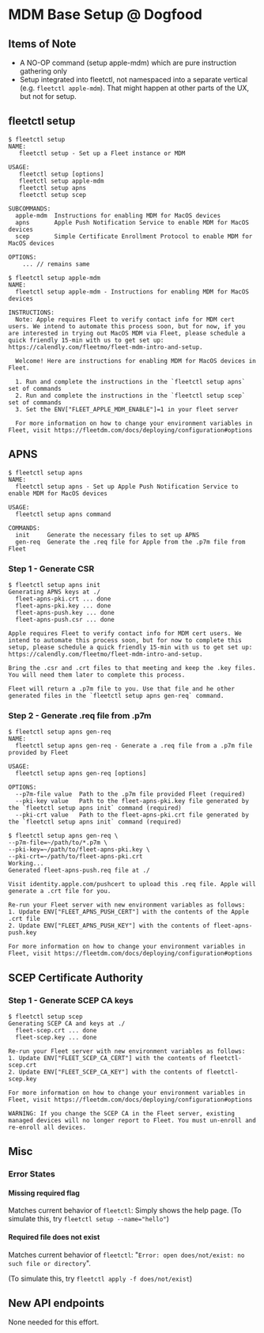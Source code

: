 # MDM Base Setup @ Dogfood

## Items of Note
- A NO-OP command (setup apple-mdm) which are pure instruction gathering only
- Setup integrated into fleetctl, not namespaced into a separate vertical (e.g. `fleetctl apple-mdm`). That might happen at other parts of the UX, but not for setup.

## fleetctl setup

```
$ fleetctl setup
NAME:
   fleetctl setup - Set up a Fleet instance or MDM

USAGE:
   fleetctl setup [options]
   fleetctl setup apple-mdm
   fleetctl setup apns
   fleetctl setup scep
   
SUBCOMMANDS:
  apple-mdm  Instructions for enabling MDM for MacOS devices
  apns       Apple Push Notification Service to enable MDM for MacOS devices
  scep       Simple Certificate Enrollment Protocol to enable MDM for MacOS devices

OPTIONS:
	... // remains same
```

```
$ fleetctl setup apple-mdm
NAME:
  fleetctl setup apple-mdm - Instructions for enabling MDM for MacOS devices

INSTRUCTIONS:
  Note: Apple requires Fleet to verify contact info for MDM cert users. We intend to automate this process soon, but for now, if you are interested in trying out MacOS MDM via Fleet, please schedule a quick friendly 15-min with us to get set up: https://calendly.com/fleetmo/fleet-mdm-intro-and-setup.

  Welcome! Here are instructions for enabling MDM for MacOS devices in Fleet.

  1. Run and complete the instructions in the `fleetctl setup apns` set of commands
  2. Run and complete the instructions in the `fleetctl setup scep` set of commands
  3. Set the ENV["FLEET_APPLE_MDM_ENABLE"]=1 in your fleet server

  For more information on how to change your environment variables in Fleet, visit https://fleetdm.com/docs/deploying/configuration#options
```

## APNS

```
$ fleetctl setup apns
NAME:
  fleetctl setup apns - Set up Apple Push Notification Service to enable MDM for MacOS devices

USAGE:
  fleetctl setup apns command

COMMANDS:
  init     Generate the necessary files to set up APNS
  gen-req  Generate the .req file for Apple from the .p7m file from Fleet
```

### Step 1 - Generate CSR
```
$ fleetctl setup apns init
Generating APNS keys at ./
  fleet-apns-pki.crt ... done
  fleet-apns-pki.key ... done
  fleet-apns-push.key ... done
  fleet-apns-push.csr ... done

Apple requires Fleet to verify contact info for MDM cert users. We intend to automate this process soon, but for now to complete this setup, please schedule a quick friendly 15-min with us to get set up: https://calendly.com/fleetmo/fleet-mdm-intro-and-setup.

Bring the .csr and .crt files to that meeting and keep the .key files. You will need them later to complete this process.

Fleet will return a .p7m file to you. Use that file and he other generated files in the `fleetctl setup apns gen-req` command.
```

### Step 2 - Generate .req file from .p7m

```
$ fleetctl setup apns gen-req
NAME:
  fleetctl setup apns gen-req - Generate a .req file from a .p7m file provided by Fleet

USAGE:
  fleetctl setup apns gen-req [options]

OPTIONS:
  --p7m-file value  Path to the .p7m file provided Fleet (required)
  --pki-key value   Path to the fleet-apns-pki.key file generated by the `fleetctl setup apns init` command (required)
  --pki-crt value   Path to the fleet-apns-pki.crt file generated by the `fleetctl setup apns init` command (required)
```

```
$ fleetctl setup apns gen-req \
--p7m-file=~/path/to/*.p7m \
--pki-key=~/path/to/fleet-apns-pki.key \
--pki-crt=~/path/to/fleet-apns-pki.crt
Working...
Generated fleet-apns-push.req file at ./

Visit identity.apple.com/pushcert to upload this .req file. Apple will generate a .crt file for you.

Re-run your Fleet server with new environment variables as follows:
1. Update ENV["FLEET_APNS_PUSH_CERT"] with the contents of the Apple .crt file
2. Update ENV["FLEET_APNS_PUSH_KEY"] with the contents of fleet-apns-push.key

For more information on how to change your environment variables in Fleet, visit https://fleetdm.com/docs/deploying/configuration#options

```

## SCEP Certificate Authority
### Step 1 - Generate SCEP CA keys
```
$ fleetctl setup scep
Generating SCEP CA and keys at ./
  fleet-scep.crt ... done
  fleet-scep.key ... done

Re-run your Fleet server with new environment variables as follows:
1. Update ENV["FLEET_SCEP_CA_CERT"] with the contents of fleetctl-scep.crt
2. Update ENV["FLEET_SCEP_CA_KEY"] with the contents of fleetctl-scep.key

For more information on how to change your environment variables in Fleet, visit https://fleetdm.com/docs/deploying/configuration#options

WARNING: If you change the SCEP CA in the Fleet server, existing managed devices will no longer report to Fleet. You must un-enroll and re-enroll all devices.
```

## Misc
### Error States
#### Missing required flag
Matches current behavior of `fleetctl`: Simply shows the help page. (To simulate this, try `fleetctl setup --name="hello"`)

#### Required file does not exist 
Matches current behavior of `fleetctl`: "`Error: open does/not/exist: no such file or directory`".

(To simulate this, try `fleetctl apply -f does/not/exist`)

## New API endpoints
None needed for this effort.
